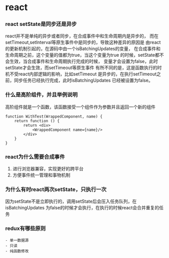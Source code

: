 # react

### react setState是同步还是异步

react并不是单纯的异步或者同步，在合成事件中和生命周期内是异步的， 而在setTimeout,setInterval等原生事件中是同步的，导致这种差异的原因是 由react的更新机制引起的，在源码中由一个isBatchingUpdates的变量，
在合成事件和生命周期之前，这个变量的值都为true，当这个变量为true 的时候，setState都不会生效，当合成事件和生命周期执行完成的时候， 变量才会设置为false，此时setState才会生效，而setTimeout等原生事件
有所不同的是，这是函数执行的时机不受react内部逻辑的影响，比如setTimeout 是异步的，在执行setTimeout之前，同步任务已经执行完成，此时isBatchingUpdates 已经被设置为false。


### 什么是高阶组件，并且举例说明

高阶组件就是一个函数，该函数接受一个组件作为参数并且返回一个新的组件

```tsx
function WithTest(WrappedComponent, name) {
    return function () {
        return <div>
            <WrappedComponent name={name}/>
        </div>
    }
}
```

### react为什么需要合成事件

1. 进行浏览器兼容，实现更好的跨平台
2. 方便事件统一管理和事物机制


### 为什么有时react两次setState，只执行一次

因为setState不是立即执行的，调用setState后会压入任务队列，在isBatchingUpdates
为false的时候才会执行，在执行的时候react会合并重复的任务


### redux有哪些原则  
    - 单一数据源
    - 只读
    - 纯函数修改

### 
